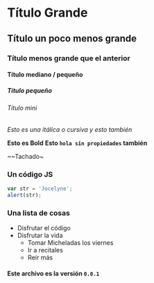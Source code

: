 # Título Grande

## Título un poco menos grande

### Título menos grande que el anterior

#### Título mediano / pequeño

##### Título pequeño

###### Título mini

*Esto es una itálica o cursiva y* _esto también_

**Esto es Bold** __Esto `hola sin propiedades` también__

~~Tachado~

### Un código JS

```javascript
var str = 'Jocelyne';
alert(str);
```

### Una lista de cosas

+ Disfrutar el código
+ Disfrutar la vida
	- Tomar Micheladas los viernes
	- Ir a recitales
	- Reír más

#### Este archivo es la versión `0.0.1`